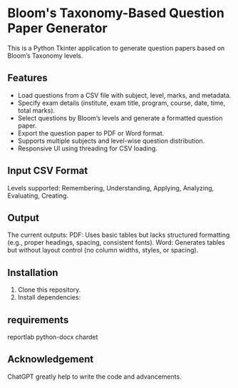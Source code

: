 # Bloom's Taxonomy-Based Question Paper Generator

This is a Python Tkinter application to generate question papers based on Bloom’s Taxonomy levels.

## Features

- Load questions from a CSV file with subject, level, marks, and metadata.
- Specify exam details (institute, exam title, program, course, date, time, total marks).
- Select questions by Bloom’s levels and generate a formatted question paper.
- Export the question paper to PDF or Word format.
- Supports multiple subjects and level-wise question distribution.
- Responsive UI using threading for CSV loading.

## Input CSV Format
Levels supported: Remembering, Understanding, Applying, Analyzing, Evaluating, Creating.

## Output
The current outputs:
PDF: Uses basic tables but lacks structured formatting (e.g., proper headings, spacing, consistent fonts).
Word: Generates tables but without layout control (no column widths, styles, or spacing).

## Installation
1. Clone this repository.
2. Install dependencies:

## requirements
reportlab
python-docx
chardet

## Acknowledgement
ChatGPT greatly help to write the code and advancements.
